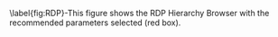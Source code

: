 \label{fig:RDP}-This figure shows the RDP Hierarchy Browser with the recommended parameters selected (red box).